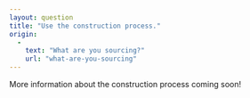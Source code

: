 ```yaml
---
layout: question
title: "Use the construction process."
origin:
  -
    text: "What are you sourcing?"
    url: "what-are-you-sourcing"
---
```


More information about the construction process coming soon!